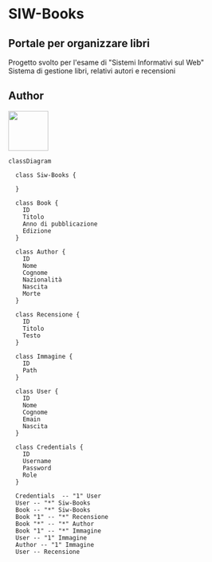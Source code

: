 # SIW-Books
## Portale per organizzare libri
Progetto svolto per l'esame di "Sistemi Informativi sul Web"<br>Sistema di gestione libri, relativi autori e recensioni

## Author
<a href="https://github.com/Chiodoo">
  <img src="https://avatars.githubusercontent.com/u/167012156?v=4" width="80">
</a>


```mermaid
classDiagram

  class Siw-Books {

  }
  
  class Book {
    ID
    Titolo
    Anno di pubblicazione
    Edizione
  }

  class Author {
    ID
    Nome
    Cognome
    Nazionalità
    Nascita
    Morte
  }

  class Recensione {
    ID
    Titolo
    Testo
  }

  class Immagine {
    ID
    Path
  }

  class User {
    ID
    Nome
    Cognome
    Emain
    Nascita
  }

  class Credentials {
    ID
    Username
    Password
    Role
  }

  Credentials  -- "1" User
  User -- "*" Siw-Books
  Book -- "*" Siw-Books
  Book "1" -- "*" Recensione
  Book "*" -- "*" Author
  Book "1" -- "*" Immagine
  User -- "1" Immagine
  Author -- "1" Immagine
  User -- Recensione


```